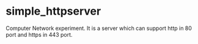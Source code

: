 # simple_httpserver
Computer Network experiment. It is a server which can support http in 80 port and https in 443 port.
